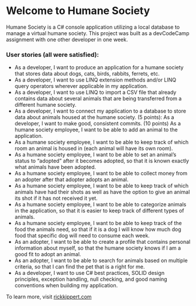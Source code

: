 <h1>Welcome to Humane Society</h1>
<p>Humane Society is a C# console application utilizing a local database to manage a virtual humane society. This project was built as a devCodeCamp assignment with one other developer in one week.</p>
<h3>User stories (all were satisfied):</h3>
<ul>
	<li>As a developer, I want to produce an application for a humane society that stores data about dogs, cats, birds, rabbits, ferrets, etc.</li>
	<li>As a developer, I want to use LINQ extension methods and/or LINQ query operators wherever applicable in my application.</li>
	<li>As a developer, I want to use LINQ to import a CSV file that already contains data about several animals that are being transferred from a different humane society.</li>
	<li>As a developer, I want to connect my application to a database to store data about animals housed at the humane society. (5 points): As a developer, I want to make good, consistent commits. (10 points) As a humane society employee, I want to be able to add an animal to the application.</li>
	<li>As a humane society employee, I want to be able to keep track of which room an animal is housed in (each animal will have its own room).</li>
	<li>As a humane society employee, I want to be able to set an animal’s status to “adopted” after it becomes adopted, so that it is known exactly what animals have been adopted.</li>
	<li>As a humane society employee, I want to be able to collect money from an adopter after that adopter adopts an animal.</li>
	<li>As a humane society employee, I want to be able to keep track of which animals have had their shots as well as have the option to give an animal its shot if it has not received it yet.</li>
	<li>As a humane society employee, I want to be able to categorize animals in the application, so that it is easier to keep track of different types of animals.</li>
	<li>As a humane society employee, I want to be able to keep track of the food the animals need, so that if it is a dog I will know how much dog food that specific dog will need to consume each week.</li>
	<li>As an adopter, I want to be able to create a profile that contains personal information about myself, so that the humane society knows if I am a good fit to adopt an animal.</li>
	<li>As an adopter, I want to be able to search for animals based on multiple criteria, so that I can find the pet that is a right for me.</li>
	<li>As a developer, I want to use C# best practices, SOLID design principles, exception handling, null checking, and good naming conventions when building my application.</li>
</ul>
<p>To learn more, visit <a href="http://www.rickkippert.com">rickkippert.com</a></p>